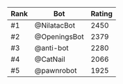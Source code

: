 Rank|Bot|Rating
---|---|---
#1|@NilatacBot|2450
#2|@OpeningsBot|2379
#3|@anti-bot|2280
#4|@CatNail|2066
#5|@pawnrobot|1925
